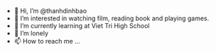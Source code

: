 - 👋 Hi, I’m @thanhdinhbao
- 👀 I’m interested in watching film, reading book and playing games.
- 🌱 I’m currently learning at Viet Tri High School
- 💞️ I’m lonely
- 📫 How to reach me ...

<!---
thanhdinhbao/thanhdinhbao is a ✨ special ✨ repository because its `README.md` (this file) appears on your GitHub profile.
You can click the Preview link to take a look at your changes.
--->
